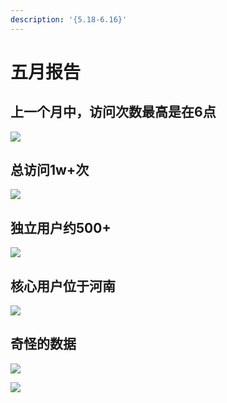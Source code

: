 ```yaml
---
description: '{5.18-6.16}'
---
```


# 五月报告

## 上一个月中，访问次数最高是在6点

![](https://pic.downk.cc/item/5ee8574b2cb53f50fe740c2f.jpg)

## 总访问1w+次

![](https://pic.downk.cc/item/5ee8574b2cb53f50fe740c1c.jpg)

## 独立用户约500+

![](https://pic.downk.cc/item/5ee8574b2cb53f50fe740c1f.jpg)

## 核心用户位于河南

![](https://pic.downk.cc/item/5ee8574b2cb53f50fe740c25.jpg)

## 奇怪的数据

 

![](https://pic.downk.cc/item/5ee858072cb53f50fe74c05c.jpg)

![](https://pic.downk.cc/item/5ee8574b2cb53f50fe740c29.jpg)

